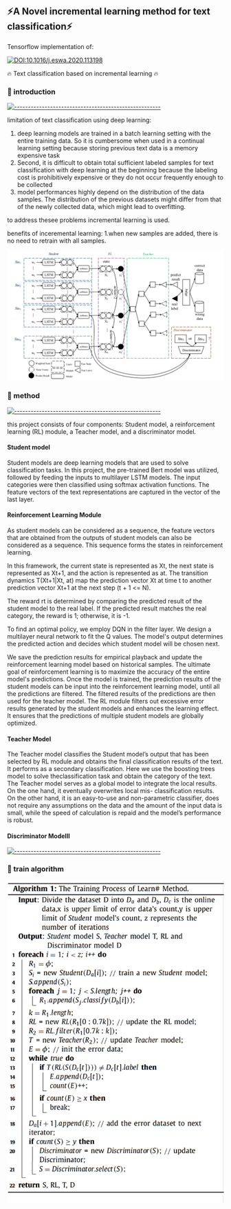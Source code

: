 ## :zap:A Novel incremental learning method for text classification:zap:
<p> Tensorflow implementation of: </p>

[![DOI:10.1016/j.eswa.2020.113198](http://img.shields.io/badge/DOI-10.1016/j.eswa.2020.113198-1589F0.svg)](https://doi.org/10.1016/j.eswa.2020.113198)

:fire: Text classification based on incremental learning :fire:

### :bookmark: introduction

[![-----------------------------------------------------]( 
https://raw.githubusercontent.com/andreasbm/readme/master/assets/lines/aqua.png)](https://github.com/ImMohammadHosseini/incremental-learning?tab=repositories)

 limitation of  text classification using deep learning:
1. deep learning models are trained in a batch learning setting with the entire training data. So it is cumbersome when used in a continual learning setting because storing previous text data is a memory expensive task
1. Second, it is difficult to obtain total sufficient labeled samples for text classification with deep learning at the beginning because the labeling cost is prohibitively expensive or they do not occur frequently enough to be collected
1. model performances highly depend on the distribution of the data samples. The distribution of the previous datasets might differ from that of the newly collected data, which might lead to overfitting.

to address thesee problems incremental learning is used.

benefits of inceremental learning:
1.when new samples are added, there is no need to retrain with all samples.

![The structure](images/1.png)

### :bookmark: method

[![-----------------------------------------------------]( 
https://raw.githubusercontent.com/andreasbm/readme/master/assets/lines/aqua.png)](https://github.com/ImMohammadHosseini/incremental-learning?tab=repositories)

this project consists of four components: Student model, a reinforcement learning (RL) module, a Teacher model, and a discriminator model.

#### Student model
Student models are deep learning models that are used to solve classification tasks. In this project, the pre-trained Bert model was utilized, followed by feeding the inputs to multilayer LSTM models. The input categories were then classified using softmax activation functions. The feature vectors of the text representations are captured in the vector of the last layer.

#### Reinforcement Learning Module
As student models can be considered as a sequence, the feature vectors that are obtained from the outputs of student models can also be considered as a sequence. This sequence forms the states in reinforcement learning. 

In this framework, the current state is represented as Xt, the next state is represented as Xt+1, and the action is represented as at. The transition dynamics T(Xt+1|Xt, at) map the prediction vector Xt at time t to another prediction vector Xt+1 at the next step (t + 1 <= N). 

The reward rt is determined by comparing the predicted result of the student model to the real label. If the predicted result matches the real category, the reward is 1; otherwise, it is -1.

To find an optimal policy, we employ DQN in the filter layer. We design a multilayer neural network to fit the Q values. The model's output determines the predicted action and decides which student model will be chosen next.

We save the prediction results for empirical playback and update the reinforcement learning model based on historical samples. The ultimate goal of reinforcement learning is to maximize the accuracy of the entire model's predictions. Once the model is trained, the prediction results of the student models can be input into the reinforcement learning model, until all the predictions are filtered. The filtered results of the predictions are then used for the teacher model. The RL module filters out excessive error results generated by the student models and enhances the learning effect. It ensures that the predictions of multiple student models are globally optimized.

#### Teacher Model
The Teacher model classifies the Student model’s output that has been selected by RL module and obtains the final classification results of the text. It performs as a secondary classification. Here we use the boosting trees model to solve theclassification task and obtain the category of the text.
The Teacher model serves as a global model to integrate the local results. On the one hand, it eventually overwrites local mis-
classification results. On the other hand, it is an easy-to-use and non-parametric classifier, does not require any assumptions on the
data and the amount of the input data is small, while the speed of calculation is repaid and the model’s performance is robust.

#### Discriminator Modelll

[![-----------------------------------------------------]( 
https://raw.githubusercontent.com/andreasbm/readme/master/assets/lines/aqua.png)](https://github.com/ImMohammadHosseini/incremental-learning?tab=repositories)

### :bookmark: train algorithm
![The structure](images/train_process.png)
